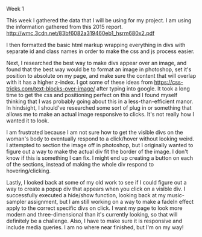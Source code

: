 Week 1

This week I gathered the data that I will be using for my project. I am using the information gathered from this 2015 report. http://wmc.3cdn.net/83bf6082a319460eb1_hsrm680x2.pdf

I then formatted the basic html markup wrapping everything in divs with separate id and class names in order to make the css and js process easier.

Next, I researched the best way to make divs appear over an image, and found that the best way would be to format an image in photoshop, set it's position to absolute on my page, and make sure the content that will overlap with it has a higher z-index. I got some of these ideas from https://css-tricks.com/text-blocks-over-image/ after typing into google. It took a long time to get the css and positioning perfect on this and I found myself thinking that I was probably going about this in a less-than-efficient manor. In hindsight, I should've researched some sort of plug in or something that allows me to make an actual image responsive to clicks. It's not really how I wanted it to look.

I am frustrated because I am not sure how to get the visible divs on the woman's body to eventually respond to a click/hover without looking weird. I attempted to section the image off in photoshop, but I originally wanted to figure out a way to make the actual div fit the border of the image. I don't know if this is something I can fix. I might end up creating a button on each of the sections, instead of making the whole div respond to hovering/clicking.

Lastly, I looked back at some of my old work to see if I could figure out a way to create a popup div that appears when you click on a visible div. I successfully executed a hide/show function, looking back at my music-sampler assignment, but I am still working on a way to make a fadeIn effect apply to the correct specific divs on click. I want my page to look more modern and three-dimensional than it's currently looking, so that will definitely be a challenge. Also, I have to make sure it is responsive and include media queries. I am no where near finished, but I'm on my way!

